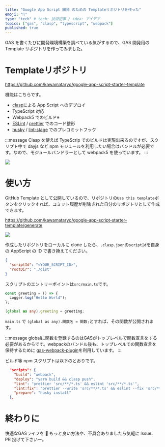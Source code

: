 ```yaml
---
title: "Google App Script 開発 のための Templateリポジトリを作った"
emoji: "📔"
type: "tech" # tech: 技術記事 / idea: アイデア
topics: ["gas", "clasp", "typescript", "webpack"]
published: true
---
```


GAS を書くたびに開発環境構築を調べている気がするので、GAS 開発用の Template リポジトリを作ってみました。

# Templateリポジトリ

https://github.com/kawamataryo/google-app-script-starter-template

機能はこちらです。

* [clasp](https://github.com/google/clasp)による App Script へのデプロイ
* TypeScript 対応
* Webpack5 でのビルド※
* [ESLint](https://github.com/eslint/eslint) / [prettier](https://github.com/prettier/prettier) でのコード整形
* [husky](https://github.com/typicode/husky) / [lint-stage](https://github.com/okonet/lint-staged) でのプレコミットフック

:::message
Clasp を使えば TypeScrip でのビルドは実現出来るのですが、スクリプト中で dayjs など npm モジュールを利用したい場合はバンドルが必要です。なので、モジュールバンドラーとして webpack5 を使っています。
:::

![](https://i.gyazo.com/b25400e0755d342039b390c3889822b1.png)



# 使い方

GitHub Template として公開しているので、リポジトリの`Use this template`ボタンをクリックすれば、コミット履歴が削除された自分のリポジトリとして作成できます。

https://github.com/kawamataryo/google-app-script-starter-template/generate

![](https://i.gyazo.com/d61f9538d7faded06d9ec7221e923dc6.png)

作成したリポジトリをローカルに clone したら、`.clasp.json`の`scriptId`を自身の AppScript の ID で書き換えてください。

```json:.clasp.json
{
  "scriptId": "<YOUR_SCRIPT_ID>",
  "rootDir": "./dist"
}
```

スクリプトのエントリーポイントは`src/main.ts`です。

```ts:src/main.ts
const greeting = () => {
  Logger.log("Hello World");
};

(global as any).greeting = greeting;
```

`main.ts` で `(global as any).関数名 = 関数;`とすれば、その関数が公開されます。

:::message
globalに関数を登録するのはGASがトップレベルで関数宣言をする必要があるからです。webpackのバンドル後も、トップレベルでの関数宣言を保持するために [gas-webpack-plugin](https://github.com/fossamagna/gas-webpack-plugin)を利用しています。
:::

ビルド等 npm スクリプトは以下のとおりです。

```json:package.json
  "scripts": {
    "build": "webpack",
    "deploy": "yarn build && clasp push",
    "lint": "prettier 'src/**/*.ts' && eslint 'src/**/*.ts'",
    "lint:fix": "prettier --write 'src/**/*.ts' && eslint --fix 'src/**/*.ts'",
    "prepare": "husky install"
  },
```

# 終わりに
快適なGASライフを 🎉
もっと良い方法や、不具合ありましたら気軽に Issue、PR 投げて下さいー。